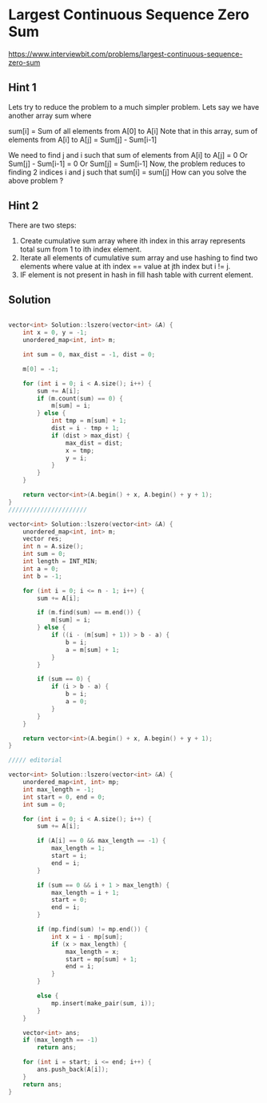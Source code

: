 # Largest Continuous Sequence Zero Sum

https://www.interviewbit.com/problems/largest-continuous-sequence-zero-sum



## Hint 1

Lets try to reduce the problem to a much simpler problem. 
Lets say we have another array sum where

  sum[i] = Sum of all elements from A[0] to A[i]
Note that in this array, sum of elements from A[i] to A[j] = Sum[j] - Sum[i-1]

We need to find j and i such that sum of elements from A[i] to A[j] = 0
 Or Sum[j] - Sum[i-1] = 0
 Or Sum[j] = Sum[i-1]
Now, the problem reduces to finding 2 indices i and j such that sum[i] = sum[j] 
How can you solve the above problem ?

## Hint 2


There are two steps:
1. Create cumulative sum array where ith index in this array represents total sum from 1 to ith index element.
2. Iterate all elements of cumulative sum array and use hashing to find two elements where value at ith index == value at jth index but i != j.
3. IF element is not present in hash in fill hash table with current element.

## Solution

```cpp

vector<int> Solution::lszero(vector<int> &A) {
    int x = 0, y = -1;
    unordered_map<int, int> m;

    int sum = 0, max_dist = -1, dist = 0;

    m[0] = -1;

    for (int i = 0; i < A.size(); i++) {
        sum += A[i];
        if (m.count(sum) == 0) {
            m[sum] = i;
        } else {
            int tmp = m[sum] + 1;
            dist = i - tmp + 1;
            if (dist > max_dist) {
                max_dist = dist;
                x = tmp;
                y = i;
            }
        }
    }

    return vector<int>(A.begin() + x, A.begin() + y + 1);
}
//////////////////////

vector<int> Solution::lszero(vector<int> &A) {
    unordered_map<int, int> m;
    vector res;
    int n = A.size();
    int sum = 0;
    int length = INT_MIN;
    int a = 0;
    int b = -1;

    for (int i = 0; i <= n - 1; i++) {
        sum += A[i];

        if (m.find(sum) == m.end()) {
            m[sum] = i;
        } else {
            if ((i - (m[sum] + 1)) > b - a) {
                b = i;
                a = m[sum] + 1;
            }
        }

        if (sum == 0) {
            if (i > b - a) {
                b = i;
                a = 0;
            }
        }
    }

    return vector<int>(A.begin() + x, A.begin() + y + 1);
}

///// editorial

vector<int> Solution::lszero(vector<int> &A) {
    unordered_map<int, int> mp;
    int max_length = -1;
    int start = 0, end = 0;
    int sum = 0;

    for (int i = 0; i < A.size(); i++) {
        sum += A[i];

        if (A[i] == 0 && max_length == -1) {
            max_length = 1;
            start = i;
            end = i;
        }

        if (sum == 0 && i + 1 > max_length) {
            max_length = i + 1;
            start = 0;
            end = i;
        }

        if (mp.find(sum) != mp.end()) {
            int x = i - mp[sum];
            if (x > max_length) {
                max_length = x;
                start = mp[sum] + 1;
                end = i;
            }
        }

        else {
            mp.insert(make_pair(sum, i));
        }
    }

    vector<int> ans;
    if (max_length == -1)
        return ans;

    for (int i = start; i <= end; i++) {
        ans.push_back(A[i]);
    }
    return ans;
}
```